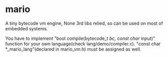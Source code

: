 # mario
A tiny bytecode vm engine, None 3rd libs relied, so can be used on most of embedded systems.

You have to implement "bool compile(bytecode_t *bc, const char* input)" function for your own language(check lang/demo/compiler.c). "const char *_mario_lang"(declared in mario_vm.h) must be assigned as well.


